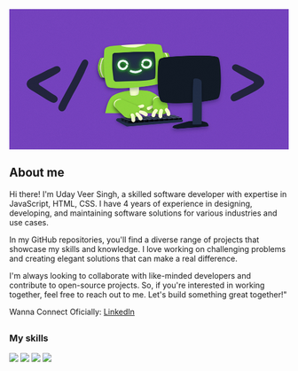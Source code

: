 
<a href="https://www.linkedin.com/in/uday-veer-singh-8793b8249/">
  <img align="center" src="header.png" alt="robo" />
</a>


## About me

Hi there! I'm Uday Veer Singh, a skilled software developer with expertise in JavaScript, HTML, CSS. I have 4 years of experience in designing, developing, and maintaining software solutions for various industries and use cases.

In my GitHub repositories, you'll find a diverse range of projects that showcase my skills and knowledge. I love working on challenging problems and creating elegant solutions that can make a real difference.

I'm always looking to collaborate with like-minded developers and contribute to open-source projects. So, if you're interested in working together, feel free to reach out to me. Let's build something great together!"


Wanna Connect Oficially: <a href="https://www.linkedin.com/in/uday-veer-singh-8793b8249/" target="_blank">LinkedIn</a> 

##

### My skills

![](https://img.shields.io/badge/web-html-informational?style=for-the-badge&logo=html5&logoColor=white&color=7543be)
![](https://img.shields.io/badge/web-css-informational?style=for-the-badge&logo=css3&logoColor=white&color=7543be)
![](https://img.shields.io/badge/code-javascript-informational?style=for-the-badge&logo=javascript&logoColor=white&color=7543be)
![](https://img.shields.io/badge/db-mysql-informational?style=for-the-badge&logo=mysql&logoColor=white&color=7543be)

##

<!-- <a href="https://www.linkedin.com/in/uday-veer-singh-8793b8249/">
  <img align="center" src="footer.png" alt="chip" />
</a>
 -->
